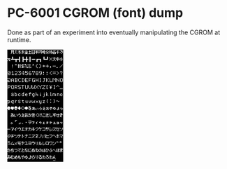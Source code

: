 # PC-6001 CGROM (font) dump
Done as part of an experiment into eventually manipulating the CGROM at runtime.

![All the characters of a PC-6001 character set.](all.png)
